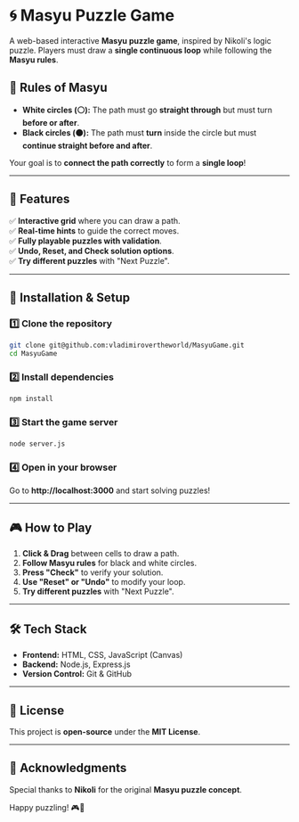 # 🌀 Masyu Puzzle Game

A web-based interactive **Masyu puzzle game**, inspired by Nikoli's logic puzzle. Players must draw a **single continuous loop** while following the **Masyu rules**.

## 📜 Rules of Masyu
- **White circles (⚪):** The path must go **straight through** but must turn **before or after**.
- **Black circles (⚫):** The path must **turn** inside the circle but must **continue straight before and after**.

Your goal is to **connect the path correctly** to form a **single loop**!

---

## 🚀 Features
✅ **Interactive grid** where you can draw a path.  
✅ **Real-time hints** to guide the correct moves.  
✅ **Fully playable puzzles with validation**.  
✅ **Undo, Reset, and Check solution options**.  
✅ **Try different puzzles** with "Next Puzzle".  

---

## 🔧 Installation & Setup
### **1️⃣ Clone the repository**
```sh
git clone git@github.com:vladimirovertheworld/MasyuGame.git
cd MasyuGame
```

### **2️⃣ Install dependencies**
```sh
npm install
```

### **3️⃣ Start the game server**
```sh
node server.js
```

### **4️⃣ Open in your browser**
Go to **http://localhost:3000** and start solving puzzles!

---

## 🎮 How to Play
1. **Click & Drag** between cells to draw a path.
2. **Follow Masyu rules** for black and white circles.
3. **Press "Check"** to verify your solution.
4. **Use "Reset" or "Undo"** to modify your loop.
5. **Try different puzzles** with "Next Puzzle".

---

## 🛠 Tech Stack
- **Frontend:** HTML, CSS, JavaScript (Canvas)
- **Backend:** Node.js, Express.js
- **Version Control:** Git & GitHub

---

## 📜 License
This project is **open-source** under the **MIT License**.

---

## 🌟 Acknowledgments
Special thanks to **Nikoli** for the original **Masyu puzzle concept**.

Happy puzzling! 🎮🧩
